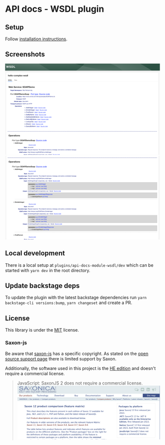 # API docs - WSDL plugin

## Setup

Follow [installation instructions](./plugins/api-docs-module-wsdl).

## Screenshots

![demo1](./docs/demo1.png)
![demo2](./docs/demo2.png)

## Local development

There is a local setup at `plugins/api-docs-module-wsdl/dev` which can be started with `yarn dev` in the root directory.

## Update backstage deps

To update the plugin with the latest backstage dependencies run `yarn backstage-cli versions:bump`,
`yarn changeset` and create a PR.

## License

This library is under the [MIT](LICENSE) license.

### Saxon-js

Be aware that [saxon-js](https://www.npmjs.com/package/saxon-js) has a specific copyright.
As stated on the [open source support page](https://www.saxonica.com/support/opensource.xml) there is limited support
by Saxon.

Additionally, the software used in this project is the [HE edition](https://www.saxonica.com/products/feature-matrix-12.xml)
and doesn't require a commercial license.

> JavaScript: SaxonJS 2 does not require a commercial license.
> ![Saxon-js license](./docs/saxon-js-license.png)
